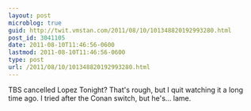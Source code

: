 ```yaml
---
layout: post
microblog: true
guid: http://twit.vmstan.com/2011/08/10/101348820192993280.html
post_id: 3041105
date: 2011-08-10T11:46:56-0600
lastmod: 2011-08-10T11:46:56-0600
type: post
url: /2011/08/10/101348820192993280.html
---
```

TBS cancelled Lopez Tonight? That's rough, but I quit watching it a long time ago. I tried after the Conan switch, but he's… lame.
